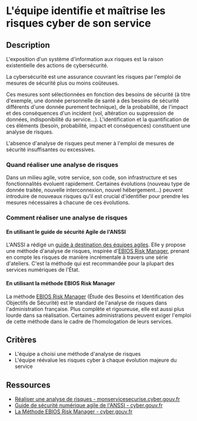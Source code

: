 # L'équipe identifie et maîtrise les risques cyber de son service

## Description

L'exposition d'un système d'information aux risques est la raison existentielle
des actions de cybersécurité.

La cybersécurité est une assurance couvrant les risques par l'emploi de mesures
de sécurité plus ou moins coûteuses.

Ces mesures sont sélectionnées en fonction des besoins de sécurité (à titre
d'exemple, une donnée personnelle de santé a des besoins de sécurité différents
d'une donnée purement technique), de la probabilité, de l'impact et des
conséquences d'un incident (vol, altération ou suppression de données,
indisponibilité du service...). L'identification et la quantification de ces
éléments (besoin, probabilité, impact et conséquences) constituent une analyse
de risques.

L'absence d'analyse de risques peut mener à l'emploi de mesures de sécurité
insuffisantes ou excessives.

### Quand réaliser une analyse de risques

Dans un milieu agile, votre service, son code, son infrastructure et ses
fonctionnalités évoluent rapidement. Certaines évolutions (nouveau type de
donnée traitée, nouvelle interconnexion, nouvel hébergement...) peuvent
introduire de nouveaux risques qu'il est crucial d'identifier pour prendre les
mesures nécessaires à chacune de ces évolutions.

### Comment réaliser une analyse de risques

#### En utilisant le guide de sécurité Agile de l'ANSSI

L'ANSSI a rédigé un [guide à destination des équipes
agiles](https://cyber.gouv.fr/sites/default/files/2018/11/guide-securite-numerique-agile-anssi-pa-v1.pdf).
Elle y propose une méthode d'analyse de risques, inspirée d'[EBIOS
Risk Manager](https://cyber.gouv.fr/la-methode-ebios-risk-manager),
prenant en compte les risques de manière incrémentale à travers une
série d'ateliers. C'est la méthode qui est recommandée pour la
plupart des services numériques de l'État.

#### En utilisant la méthode EBIOS Risk Manager

La méthode [EBIOS Risk
Manager](https://cyber.gouv.fr/la-methode-ebios-risk-manager) (Étude
des Besoins et Identification des Objectifs de Sécurité) est le
standard de l'analyse de risques dans l'administration française. Plus
complète et rigoureuse, elle est aussi plus lourde dans sa
réalisation. Certaines administrations peuvent exiger l'emploi de
cette méthode dans le cadre de l'homologation de leurs services.

## Critères

- L'équipe a choisi une méthode d'analyse de risques
- L'équipe réévalue les risques cyber à chaque évolution majeure du
  service

## Ressources

- [Réaliser une analyse de risques - monservicesecurise.cyber.gouv.fr](https://monservicesecurise.cyber.gouv.fr/articles/realiser-une-analyse-de-risques-de-la-securite-du-service)
- [Guide de sécurité numérique agile de l'ANSSI - cyber.gouv.fr](https://cyber.gouv.fr/sites/default/files/2018/11/guide-securite-numerique-agile-anssi-pa-v1.pdf)
- [La Méthode EBIOS Risk Manager - cyber.gouv.fr](https://cyber.gouv.fr/la-methode-ebios-risk-manager)
